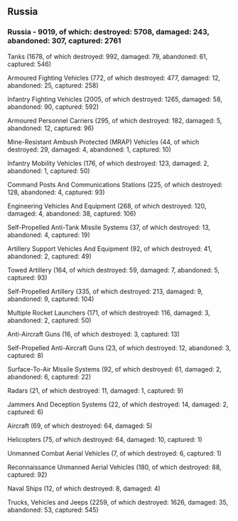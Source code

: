 
 
 ## Russia
 
 ### Russia - 9019, of which: destroyed: 5708, damaged: 243, abandoned: 307, captured: 2761

 

 

 Tanks (1678, of which destroyed: 992, damaged: 79, abandoned: 61, captured: 546)

 Armoured Fighting Vehicles (772, of which destroyed: 477, damaged: 12, abandoned: 25, captured: 258)

 Infantry Fighting Vehicles (2005, of which destroyed: 1265, damaged: 58, abandoned: 90, captured: 592)

 Armoured Personnel Carriers (295, of which destroyed: 182, damaged: 5, abandoned: 12, captured: 96)

 Mine-Resistant Ambush Protected (MRAP) Vehicles (44, of which destroyed: 29, damaged: 4, abandoned: 1, captured: 10)

 Infantry Mobility Vehicles (176, of which destroyed: 123, damaged: 2, abandoned: 1, captured: 50)

 Command Posts And Communications Stations (225, of which destroyed: 128, abandoned: 4, captured: 93)

 Engineering Vehicles And Equipment (268, of which destroyed: 120, damaged: 4, abandoned: 38, captured: 106)

 Self-Propelled Anti-Tank Missile Systems (37, of which destroyed: 13, abandoned: 4, captured: 19)

 Artillery Support Vehicles And Equipment (92, of which destroyed: 41, abandoned: 2, captured: 49)

 Towed Artillery (164, of which destroyed: 59, damaged: 7, abandoned: 5, captured: 93)

 Self-Propelled Artillery (335, of which destroyed: 213, damaged: 9, abandoned: 9, captured: 104)

 Multiple Rocket Launchers (171, of which destroyed: 116, damaged: 3, abandoned: 2, captured: 50)

 Anti-Aircraft Guns (16, of which destroyed: 3, captured: 13)

 Self-Propelled Anti-Aircraft Guns (23, of which destroyed: 12, abandoned: 3, captured: 8)

 Surface-To-Air Missile Systems (92, of which destroyed: 61, damaged: 2, abandoned: 6, captured: 22)

 Radars (21, of which destroyed: 11, damaged: 1, captured: 9)

 Jammers And Deception Systems (22, of which destroyed: 14, damaged: 2, captured: 6)

 Aircraft (69, of which destroyed: 64, damaged: 5)

 Helicopters (75, of which destroyed: 64, damaged: 10, captured: 1)

 Unmanned Combat Aerial Vehicles (7, of which destroyed: 6, captured: 1)

 Reconnaissance Unmanned Aerial Vehicles (180, of which destroyed: 88, captured: 92)

 Naval Ships (12, of which destroyed: 8, damaged: 4)

 Trucks, Vehicles and Jeeps (2259, of which destroyed: 1626, damaged: 35, abandoned: 53, captured: 545)

